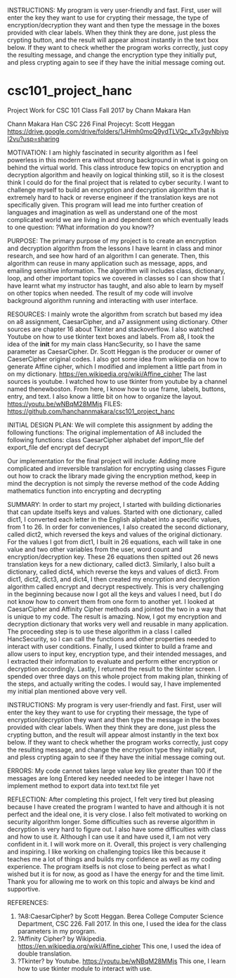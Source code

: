 INSTRUCTIONS:
My program is very user-friendly and fast. First, user will enter the key they want to use for crypting their message, the type of encryption/decryption they want and then type the message in the boxes provided with clear labels. When they think they are done, just pless the crypting button, and the result will appear almost instantly in the text box below. If they want to check whether the program works correctly, just copy the resulting message, and change the encryption type they initially put, and pless crypting again to see if they have the initial message coming out.



# csc101_project_hanc
Project Work for CSC  101 Class Fall 2017 by Chann Makara Han

Chann Makara Han
CSC 226 Final Projecyt: Scott Heggan
https://drive.google.com/drive/folders/1JHmh0moQ9ydTLVQc_xTv3gvNbiypI2vu?usp=sharing

MOTIVATION:
I am highly fascinated in security algorithm as I feel powerless in this modern era without strong background in what is going on behind the virtual world. This class introduce few topics on encryption and decryption algorithm and heavily on logical thinking still, so it is the closest think I could do for the final project that is related to cyber security.
I want to challenge myself to build an encryption and decryption algorithm that is extremely hard to hack or reverse engineer if the translation keys are not specifically given. This program will lead me into further creation of languages and imagination as well as understand one of the most complicated world we are living in and dependent on which eventually leads to one question: ?What information do you know??

PURPOSE:
The primary purpose of my project is to create an encryption and decryption algorithm from the lessons I have learnt in class and minor research, and see how hard of an algorithm I  can generate. Then, this algorithm can reuse in many application such as message, apps, and emailing sensitive information. The algorithm will includes class, dictionary, loop, and other important topics we covered in classes so I can show that I have learnt what my instructor has taught, and also able to learn by myself on other topics when needed. The result of my code will involve background algorithm running and interacting with user interface.

RESOURCES:
I mainly wrote the algorithm from scratch but based my idea on a8 assignment, CaesarCipher,  and a7 assignment using dictionary. Other sources are chapter 16 about Tkinter and stackoverflow. I also watched Youtube on how to use tkinter text boxes and labels.
From a8, I took the idea of the __init__ for my main class HancSecurity, so I have the same parameter as CaesarCipher. Dr. Scott Heggan is the producer or owner of CaeserCipher original codes.
I also got some idea from wikipedia on how to generate Affine cipher, which I modified and implement a little part from in on my dictionary. https://en.wikipedia.org/wiki/Affine_cipher
The last sources is youtube. I watched how to use tkinter from youtube by a channel named thenewboston. From here, I know how to use frame, labels, buttons, entry, and text. I also know a little bit on how to organize the layout. https://youtu.be/wNBqM28MMjs
FILES: https://github.com/hanchannmakara/csc101_project_hanc

INITIAL DESIGN PLAN:
We will complete this assignment by adding the following functions:
The original implementation of A8 included the following functions:
class CaesarCipher
alphabet
def import_file
def export_file
def encrypt
def decrypt

Our implementation for the final project will include:
Adding more complicated and irreversible translation for encrypting using classes
Figure out how to crack the library made giving the encryption method, keep in mind the decryption is not simply the reverse method of the code
Adding mathematics function into encrypting and decrypting

SUMMARY:
In order to start my project, I started with building dictionaries that can update itselfs keys and values. Started with one dictionary, called dict1, I converted each letter in the English alphabet into a specific values, from 1 to 26. In order for conveniences, I also created the second dictionary, called dict2, which reversed the keys and values of the original dictionary. For the values I got from dict1, I built in 26 equations, each will take in one value and two other variables from the user, word count and encryption/decryption key. These 26 equations then spitted out 26 news translation keys for a new dictionary, called dict3. Similarly, I also built a dictionary, called dict4, which reverse the keys and values of dict3.
From dict1, dict2, dict3, and dict4, I then created my encryption and decryption algorithm called encrypt and decrypt respectively. This is very challenging in the beginning because now I got all the keys and values I need, but I do not know how to convert them from one form to another yet. I looked at CaesarCipher and Affinity Cipher  methods and jointed the two in a way that is  unique to my code. The result is amazing. Now, I got my encryption and decryption dictionary that works very well and reusable in many application. The proceeding step is to use these algorithm in a class I called HancSecurity, so I can call the functions and other properties needed to interact with user conditions.
Finally, I used tkinter to build a frame and allow users to input key, encryption type, and their intended messages, and I extracted their information to evaluate and perform either encryption or decryption accordingly. Lastly, I returned the result to the tkinter screen. I spended  over three days on this whole project from making plan, thinking of the steps, and actually writing the codes. I would say, I have implemented my initial plan mentioned above very vell.

INSTRUCTIONS:
My program is very user-friendly and fast. First, user will enter the key they want to use for crypting their message, the type of encryption/decryption they want and then type the message in the boxes provided with clear labels. When they think they are done, just pless the crypting button, and the result will appear almost instantly in the text box below. If they want to check whether the program works correctly, just copy the resulting message, and change the encryption type they initially put, and pless crypting again to see if they have the initial message coming out.

ERRORS:
My code cannot takes large value key like greater than 100 if the messages are long
Entered key needed needed to be integer
I have not implement method to export data into text.txt file yet

REFLECTION:
After completing this project, I felt very tired but pleasing because I have created the program I wanted to have and although it is not perfect and the ideal one, it is very close. I also felt motivated to working on security algorithm longer. Some difficulties such as reverse algorithm in decryption is very hard to figure out. I also have some difficulties with class and how to use it. Although I can use it and have used it, I am not very confident in it. I will work more on it.
Overall, this project is very challenging and inspiring. I like working on challenging topics like this because it teaches me a lot of things and builds my confidence as well as my coding experience. The program itselfs is not close to being perfect as what I wished but it is for now, as good as I have the energy for and the time limit. Thank you for allowing me to work on this topic and always be kind and supportive.

REFERENCES:
1. ?A8:CaesarCipher? by Scott Heggan. Berea College Computer Science Department, CSC 226. Fall 2017.
In this one, I used the idea for the class parameters in my program.
2. ?Affinity Cipher? by Wikipedia. https://en.wikipedia.org/wiki/Affine_cipher
This one, I used the idea of double translation.
3. ?Tkinter? by Youtube. https://youtu.be/wNBqM28MMjs
This  one, I learn how to use tkinter module to interact with use.

